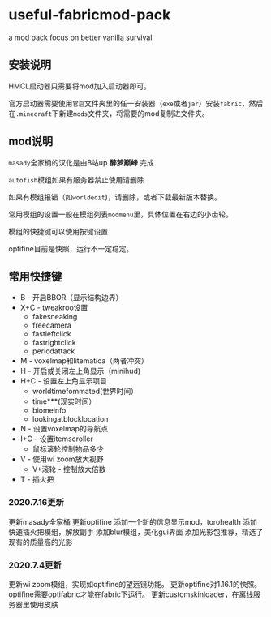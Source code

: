 # useful-fabricmod-pack
a mod pack focus on better vanilla survival

## 安装说明

HMCL启动器只需要将mod加入启动器即可。

官方启动器需要使用`官启`文件夹里的任一安装器（`exe`或者`jar`）安装`fabric`，然后在`.minecraft`下新建`mods`文件夹，将需要的mod复制进文件夹。

## mod说明

`masady`全家桶的汉化是由B站up **醉梦巅峰** 完成

`autofish`模组如果有服务器禁止使用请删除

如果有模组报错（如`worldedit`)，请删除，或者下载最新版本替换。

常用模组的设置一般在模组列表`modmenu`里，具体位置在右边的小齿轮。

模组的快捷键可以使用按键设置

optifine目前是快照，运行不一定稳定。

## 常用快捷键

* B - 开启BBOR（显示结构边界）
* X+C - tweakroo设置
	* fakesneaking
	* freecamera
	* fastleftclick
	* fastrightclick
	* periodattack
* M - voxelmap和litematica（两者冲突）
* H - 开启或关闭左上角显示（minihud)
* H+C - 设置左上角显示项目
	* worldtimefommated(世界时间）
	* time***(现实时间）
	* biomeinfo
	* lookingatblocklocation
* N - 设置voxelmap的导航点
* I+C - 设置itemscroller
	* 鼠标滚轮控制物品多少
* V - 使用wi zoom放大视野
    * V+滚轮 - 控制放大倍数
* T - 插火把

### 2020.7.16更新
更新masady全家桶
更新optifine
添加一个新的信息显示mod，torohealth
添加快速插火把模组，解放副手
添加blur模组，美化gui界面
添加光影包推荐，精选了现有的质量高的光影



### 2020.7.4更新

更新wi zoom模组，实现如optifine的望远镜功能。
更新optifine对1.16.1的快照。optifine需要optifabric才能在fabric下运行。
更新customskinloader，在离线服务器里使用皮肤
			

